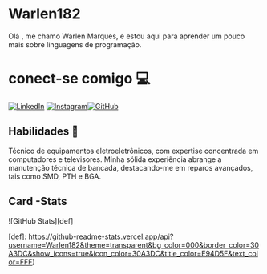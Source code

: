 # Warlen182
Olá , me chamo Warlen Marques, e estou aqui para aprender um pouco mais sobre linguagens de programação.
# conect-se comigo 💻
[![LinkedIn](https://img.shields.io/badge/LinkedIn-0077B5?style=for-the-badge&logo=linkedin&logoColor=white)](https://www.linkedin.com/in/warlen-marques-28b803196/) [![Instagram](https://img.shields.io/badge/-Instagram-%23E4405F?style=for-the-badge&logo=instagram&logoColor=white)](https://www.instagram.com/warlen272/)[![GitHub](https://img.shields.io/badge/GitHub-100000?style=for-the-badge&logo=github&logoColor=white)](https://github.com/warlen182)


## Habilidades 🔌
Técnico de equipamentos eletroeletrônicos, com expertise concentrada em computadores e televisores. Minha sólida experiência abrange a manutenção técnica de bancada, destacando-me em reparos avançados, tais como SMD, PTH e BGA.

## Card -Stats
![GitHub Stats][def]

[def]: https://github-readme-stats.vercel.app/api?username=Warlen182&theme=transparent&bg_color=000&border_color=30A3DC&show_icons=true&icon_color=30A3DC&title_color=E94D5F&text_color=FFF)